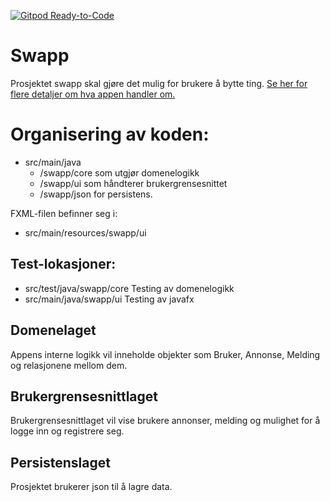 [![Gitpod Ready-to-Code](https://img.shields.io/badge/Gitpod-Ready--to--Code-blue?logo=gitpod)](https://gitpod.idi.ntnu.no/#https://gitlab.stud.idi.ntnu.no/it1901/groups-2020/gr2069/gr2069)

# Swapp
Prosjektet swapp skal gjøre det mulig for brukere å bytte ting. 
[Se her for flere detaljer om hva appen handler om.](OM_PROSJEKTET.md)

# Organisering av koden:

- src/main/java
    - /swapp/core som utgjør domenelogikk
    - /swapp/ui som håndterer brukergrensesnittet
    - /swapp/json for persistens. 

FXML-filen befinner seg i: 

- src/main/resources/swapp/ui

## Test-lokasjoner:
- src/test/java/swapp/core Testing av domenelogikk
- src/main/java/swapp/ui Testing av javafx

## Domenelaget
Appens interne logikk vil inneholde objekter som Bruker, Annonse, Melding og relasjonene mellom dem.

## Brukergrensesnittlaget
Brukergrensesnittlaget vil vise brukere annonser, melding og mulighet for å logge inn og registrere seg. 

## Persistenslaget
Prosjektet brukerer json til å lagre data. 